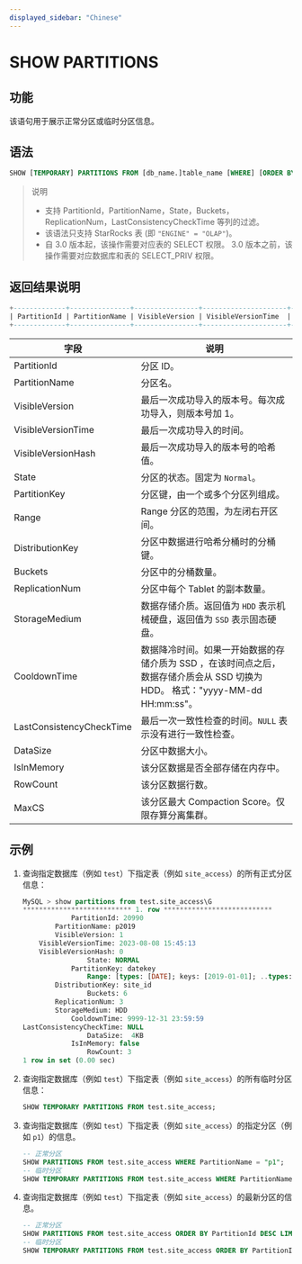 ```yaml
---
displayed_sidebar: "Chinese"
---
```


# SHOW PARTITIONS

## 功能

该语句用于展示正常分区或临时分区信息。

## 语法

```sql
SHOW [TEMPORARY] PARTITIONS FROM [db_name.]table_name [WHERE] [ORDER BY] [LIMIT]
```

> 说明
>
> * 支持 PartitionId，PartitionName，State，Buckets，ReplicationNum，LastConsistencyCheckTime 等列的过滤。
> * 该语法只支持 StarRocks 表 (即 `"ENGINE" = "OLAP"`)。
> * 自 3.0 版本起，该操作需要对应表的 SELECT 权限。 3.0 版本之前，该操作需要对应数据库和表的 SELECT_PRIV 权限。

## 返回结果说明

```SQL
+-------------+---------------+----------------+---------------------+--------------------+--------+--------------+-------+--------------------+---------+----------------+---------------+---------------------+--------------------------+----------+------------+----------+
| PartitionId | PartitionName | VisibleVersion | VisibleVersionTime  | VisibleVersionHash | State  | PartitionKey | Range | DistributionKey    | Buckets | ReplicationNum | StorageMedium | CooldownTime        | LastConsistencyCheckTime | DataSize | IsInMemory | RowCount |
+-------------+---------------+----------------+---------------------+--------------------+--------+--------------+-------+--------------------+---------+----------------+---------------+---------------------+--------------------------+----------+------------+----------+
```

| **字段**                     | **说明**                                                         |
| ------------------------ | ------------------------------------------------------------ |
| PartitionId              | 分区 ID。                                                    |
| PartitionName            | 分区名。                                                     |
| VisibleVersion           | 最后一次成功导入的版本号。每次成功导入，则版本号加 1。   |
| VisibleVersionTime       | 最后一次成功导入的时间。                                   |
| VisibleVersionHash       | 最后一次成功导入的版本号的哈希值。                         |
| State                    | 分区的状态。固定为 `Normal`。                                |
| PartitionKey             | 分区键，由一个或多个分区列组成。                                                     |
| Range                    | Range 分区的范围，为左闭右开区间。                           |
| DistributionKey          | 分区中数据进行哈希分桶时的分桶键。                           |
| Buckets                  | 分区中的分桶数量。                                           |
| ReplicationNum           | 分区中每个 Tablet 的副本数量。                                |
| StorageMedium            | 数据存储介质。返回值为 `HDD` 表示机械硬盘，返回值为 `SSD` 表示固态硬盘。           |
| CooldownTime             | 数据降冷时间。如果一开始数据的存储介质为 SSD ，在该时间点之后，数据存储介质会从 SSD 切换为 HDD。 格式："yyyy-MM-dd HH:mm:ss"。|
| LastConsistencyCheckTime | 最后一次一致性检查的时间。`NULL` 表示没有进行一致性检查。    |
| DataSize                 | 分区中数据大小。                                             |
| IsInMemory               | 该分区数据是否全部存储在内存中。                             |
| RowCount                 | 该分区数据行数。                                             |
| MaxCS                    | 该分区最大 Compaction Score。仅限存算分离集群。                   |

## 示例

1. 查询指定数据库（例如 `test`）下指定表（例如 `site_access`）的所有正式分区信息：

    ```SQL
    MySQL > show partitions from test.site_access\G
    *************************** 1. row ***************************
                PartitionId: 20990
            PartitionName: p2019 
            VisibleVersion: 1
        VisibleVersionTime: 2023-08-08 15:45:13
        VisibleVersionHash: 0
                    State: NORMAL
                PartitionKey: datekey
                    Range: [types: [DATE]; keys: [2019-01-01]; ..types: [DATE]; keys: [2020-01-01]; )
            DistributionKey: site_id
                    Buckets: 6
            ReplicationNum: 3
            StorageMedium: HDD
                CooldownTime: 9999-12-31 23:59:59
    LastConsistencyCheckTime: NULL
                    DataSize:  4KB   
                IsInMemory: false
                    RowCount: 3 
    1 row in set (0.00 sec)
    ```

2. 查询指定数据库（例如 `test`）下指定表（例如 `site_access`）的所有临时分区信息：

    ```sql
    SHOW TEMPORARY PARTITIONS FROM test.site_access;
    ```

3. 查询指定数据库（例如 `test`）下指定表（例如 `site_access`）的指定分区（例如 `p1`）的信息。

    ```sql
    -- 正常分区
    SHOW PARTITIONS FROM test.site_access WHERE PartitionName = "p1";
    -- 临时分区
    SHOW TEMPORARY PARTITIONS FROM test.site_access WHERE PartitionName = "p1";
    ```

4. 查询指定数据库（例如 `test`）下指定表（例如 `site_access`）的最新分区的信息。

    ```sql
    -- 正常分区
    SHOW PARTITIONS FROM test.site_access ORDER BY PartitionId DESC LIMIT 1;
    -- 临时分区
    SHOW TEMPORARY PARTITIONS FROM test.site_access ORDER BY PartitionId DESC LIMIT 1;
    ```
